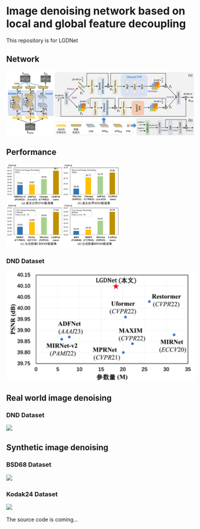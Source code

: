 # Image denoising network based on local and global feature decoupling
This repository is for LGDNet
## Network

![](image/LGDNet.png)

## Performance

<img src="image/all_psnr.png" width = 60%>

### DND Dataset

![](image/DND_para_psnr.png)

## Real world image denoising

### DND Dataset

![](image/DND.png)

## Synthetic image denoising

### BSD68 Dataset

![](image/BSD.png)

### Kodak24 Dataset

![](image/Kodak.png)



The source code is coming...
